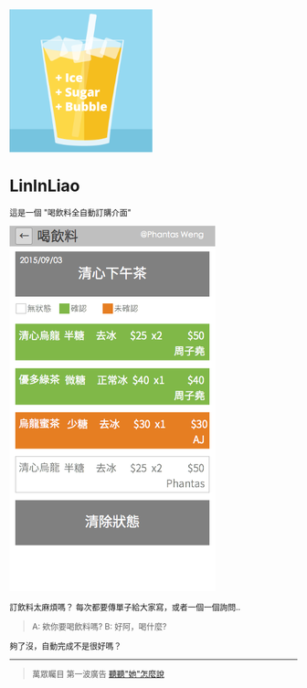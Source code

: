 <img src="docs/icon.png" alt="LinInLiao icon" width="250">

# LinInLiao
這是一個 "喝飲料全自動訂購介面"

![Preview](docs/preview.png)

訂飲料太麻煩嗎？
每次都要傳單子給大家寫，或者一個一個詢問..

> A: 欸你要喝飲料嗎?
> B: 好阿，喝什麼?

夠了沒，自動完成不是很好嗎？


---

>萬眾矚目 第一波廣告
>[聽聽"她"怎麼說](https://translate.google.com.tw/?source=osdd#zh-CN/zh-CN/%E5%93%A9%E6%84%9B%20%E6%9E%97%E5%9B%A0%E8%81%8A%E6%9F%90%E3%80%82%0A%0A%E5%BE%8C%E9%98%BF%EF%BC%8C%E6%9E%97%E6%AE%BA%E6%B4%A8%EF%BC%9F%E3%80%82%0A%0A%E6%B8%85%E5%BF%83%E5%92%A7%EF%BC%9F%E3%80%82%0A%0A%E4%BA%94%E5%91%8A%E4%BD%8E%EF%BC%8C%E5%93%87%E8%AC%80%E6%84%9B%E3%80%82)

